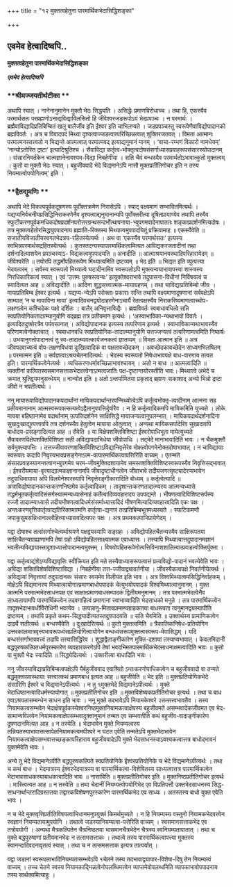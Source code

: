 +++
title = "१२ मुक्तत्वहेतुना पारमार्थिकभेदासिद्धिशङ्का"

+++


## एवमेव हेत्वादिष्वपि..

**मुक्तत्वहेतुना पारमार्थिकभेदासिद्धिशङ्का**

***एवमेव हेत्वादिष्वपि***

### **श्रीमज्जयतीर्थटीका **

अथापि स्यात् । नानेनानुमानेन मुक्तौ भेदः सिद्ध्यति । असिद्धेः प्रमाणविरोधाच्च । तथा हि, एकस्यैव परमार्थसतः परब्रह्मणोऽनाद्यविद्याविलसितो हि जीवेश्वरजडरूपोऽयं भेदप्रपञ्चः । न परमार्थः । ब्रह्मैवाविद्यादिप्रतिबिम्बितं खलु बालैर्जीव इति ईश्वर इति चाभिलप्यते । जडप्रपञ्चस्तु स्वरूपेणैवाविद्योपादानको ब्रह्मविवर्तः । अत्र च विवादपदं मिथ्या दृश्यत्वाज्जडत्वात्परिच्छिन्नत्वात् शुक्तिरजतवत् । विमता आत्मानः परमात्मनस्तत्त्वतो न भिद्यन्ते आत्मत्वात् परमात्मवद् इत्याद्यनुमानं मानम् । ‘वाचा-रम्भणं विकारो नामधेयम्’ ‘नान्योऽतोस्ति द्रष्टा’ इत्यादिश्रुतिश्च । सैवाविद्या कर्तृत्व-भोक्तृत्वदोषसंसर्गाध्यासप्रवाहरूपसंसारस्योपादानम् । संसारनिवर्तकेन चात्मज्ञानेनावश्यम-विद्या निबर्हणीया । सति चैवं बन्धस्यैव परमार्थतोऽभावात्कुतो मुक्तत्वम् । कुतो वा मुक्तौ भेदः स्यात् । बहुजीववादे भेदे विद्यमानेऽपि नासौ मुक्तप्रतीतिगोचर इति न तस्य नियम्यत्वोपयोगित्वम्’ इति ।

### **द्वैतद्युमणिः **

अथापि भेदे विकल्पपूर्वकदूषणस्य पूर्वोक्तक्रमेण निरासेऽपि । स्याद् वक्ष्यमाणं सम्भावितमित्यर्थः । यद्यप्यनिर्वचनीयप्रसिद्धिनिराकरणेनैव दृश्यत्वाद्यनुमानान्यपि पूर्वोक्तरीत्या दूषितप्रायाण्येव तथापि तस्यैव स्फुटीकरणपूर्वकमधिकदोषप्रदर्शनपरोत्तरग्रन्थसन्दर्भोत्थापनाया-भ्युपगमवादेनापाततः शङ्काप्रदर्शनमित्यदोषः । तत्र मुक्तत्वहेतोरसिद्ध्युपपादनाय ब्रह्माति-रिक्तस्य मिथ्यात्वमुपपादयितुं प्रक्रियामाह ॥ एकस्यैवेति ॥ सजातीयविजातीयस्वगतभेदत्रय-रहितस्येत्यर्थः । अथ वा ‘एकस्यैव परमार्थसतः’ इत्यस्य स्वभिन्नपरमार्थसद्रहितस्येत्यर्थः । कुतस्तदन्यस्यापारमार्थिकत्वमित्यत आविद्यकरजतादीनां तथा दर्शनादित्याशयेन प्रपञ्चस्याऽ- विद्यकत्वमुपपादयति ॥ अनादीति ॥ आत्माश्रयानवस्थादिपरिहारायेदम् ॥ जीवेश्वरेति ॥ तयोरपि तद्धर्मोपहितरूपेण मिथ्यात्वमिति द्रष्टव्यम् ॥ भेद इति ॥ भिद्यत इति व्युत्पत्त्या भेदवत्परम् । सर्वस्य स्वरूपतो मिथ्यात्वे घटादीनामिव स्वरूपतोऽपि मुक्त्यन्वयाभावापत्त्या शास्त्रस्य निरधिकारिकत्वं स्यात् । एवं ‘उत्तमः पुरुषस्त्वन्यः’ इत्युक्तेश्वराभावे तदुपासना-विधीनां निर्विषयत्वं च स्यादित्यत आह ॥ अविद्यादीति ॥ आदिना शुद्धसत्त्वात्मक-मायाग्रहणम् । तथा चाविद्याप्रतिबिम्बो जीवः । मायाप्रतिबिम्ब ईश्वर इत्यर्थः । यद्यप्य-न्येऽपि परोक्ताः प्रकाराः सन्ति तथापि वक्ष्यमाणादूषणानां सर्वपक्षेऽपि साम्यात् ‘न च मायाविना माया’ इत्यादिवचनद्वयोदाहरणेनाऽचार्यै रेतत्पक्षस्यैव निराकरिष्यमाणत्वाच्चोप-लक्षणत्वेन कश्चिदेकः पक्षो दर्शितः । बालैर् अनिवृत्ताविद्यैः । ब्रह्मविवर्तः स्वबाधावधित्वे सति स्वप्रतियोगिकतादात्म्यानुयोगि यद्ब्रह्म तत्र प्रतीयमान इत्यर्थः । ‘अस्वाभाविका-न्यथाभावो विवर्तः । इत्यादितदुक्तेरत्रैव पर्यवसानात् । अविद्योपादानक इत्यस्य तत्परिणाम इत्यर्थः । स्वाभाविकान्यथाभावस्यैव परिणामत्वेनोक्तत्वात् । स्वबाधानवधि स्वप्रतियोगिक-तादात्म्यानुयोगि यत्तज्जन्यत्वं तत्परिणामत्वमिति निष्कर्षः । उभयानुगतोपादानत्वं तु स्व-तादात्म्यवत्कार्यजनकत्वं ज्ञातव्यम् ॥ विमता आत्मान इति ॥ अत्र जीवपदवाच्यत्वं वोप-लक्षणविधया दुःखित्वादिकं वा पक्षतावच्छेदकम् । अवच्छेदकावच्छेदेन साध्यमभिलषितम् ॥ परमात्मन इति ॥ सर्वज्ञत्वाऽश्रयचेतनादित्यर्थः । भेदस्य स्वरूपतो निषेधाभावपक्षे बाध-वारणाय तत्वत इति। पारमार्थिकत्वेनेत्यर्थः । व्यधिकरणधर्मावच्छिन्नाभावश्चायम् । अतो न बाधः ॥ आत्मत्वादिति ॥ व्यक्तीनां कल्पितस्वसमानसत्ताकभेदवत्त्वेनाऽत्मत्वजातिः पक्ष-दृष्टान्तयोरस्तीति भावः। मिथ्यात्वे अभेदे च क्रमात् श्रुतिद्वयमनुसन्धेयम् ॥ नान्योत इति ॥ अतो ऽन्तर्यामितया प्रकृताद् ब्रह्मणः सकाशाद् अन्यो भिन्नो द्रष्टा जीवो न भवतीत्यर्थः ।

ननु मायारूपाविद्योपादानकपदार्थानां मायिकपदार्थान्तरवन्मिथ्योत्वेऽपि कर्तृत्वभोक्तृ-त्वादीनाम् आत्मना सह प्रतीयमानानाम् आत्मस्वरूपवत्सत्यत्वेऽद्वैतानुपपत्तिर्दुर्वारैव । न हि कर्तृत्वादिकमपि मायिकमिति युज्यते । लोके मायया बहिष्ठानामेव पदार्थानाम् उत्पत्तिदर्शनेन साक्षिसिद्धे मायाजन्यत्वानुपलम्भात् । मायिकपदार्थदर्शनादिना सुखदुःखाद्युत्पत्तावपि तत्र दर्शनस्यैव हेतुत्वेन मायाया ओतुत्वात् । अन्यथा मायिकसर्पादेरिव सुखादावपि बाधोदय-प्रसङ्गादित्यत आह ॥ सैवेति ॥ या विक्षेपशक्तिविशिष्टा ईश्वरोपाधिभूता मायेत्युच्यते सैवावरणविक्षेपशक्तिविशिष्टा सती अविद्यापदाभिधेया जीवोपाधिः । तद्भेदे मानाभावादिति भावः । न चैकमुक्तौ सर्वमुक्त्यापत्तिः । तत्तज्जीवावरणशक्तिविशिष्टाऽविद्यानिवृत्तेरेव मोक्षत्वोपगमेनोक्तदोषाभावात् । न चाविद्यायाः स्वरूपतः कदापि निवृत्त्यभावप्रसङ्गेनाऽत्म-वत्पारमार्थिकत्वापत्तिरिति वाच्यम् । एतन्मते संसारप्रवाहस्यानन्तत्वानभ्युपगमेव चरम-जीवमुक्तिदशायामेव समस्तशक्तिविशिष्टस्वरूपस्यैव निवृत्तिसद्भावात् । ईश्वरीयमाया-वृत्त्याद्यात्मकज्ञानानामपि जीवादृष्टाधीनत्वेन जीवाभावे तदीयजगत्सृष्ट्यादेरप्यभावेन तदुपाधिमायाया अपि विलयेनेश्वरस्यापि निवृत्तेरङ्गीकारादिति बोध्यम् ॥ कर्तृत्वेत्यादि ॥ अत्राविद्योपादानकान्तःकरणनिष्ठमेव कर्तृत्वादिकम् । तादृशान्तःकरणतादात्म्यस्य आत्मन्यध्यासे तद्धर्मभूतकर्तृत्वादिसंसर्गस्यात्मन्यध्यासेनाहं कर्तेत्यादिव्यवहारादय उपपद्यन्ते । भीषणत्वादिविशिष्टसर्पस्य रज्जौ तादात्म्याध्यासे तदीयभीषणत्वादिधर्मसंसर्माध्यासादिदं भीषणमित्यादिव्यवहारवदिति एकः पक्षः । अन्तःकरणवृत्तिकर्तृत्वाद्यतिरिक्तमात्मनि कर्तृत्वा-द्यन्तरं तत्प्रतिबिम्बभूतमध्यस्यते । स्फटिकमणौ जपाकुसुमसन्निधानाल्लौहित्याध्यासवदित्यपरः पक्षः । अत्र प्रथमकल्पाभिप्रायेणेदम् ।

यद्वा दोषाश्च तत्संसर्गाश्चेत्यर्थाश्रयणे पक्षद्वयस्यापि सङ्ग्रहः । अविद्योपहितचैतन्यस्यैव साक्षिरूपतया साक्षिचैतन्यग्राह्याणामपि तेषां ग्रहो ऽविद्योपहितसाक्ष्यात्मक एवाध्यासः । तस्यापि मिथ्यात्वात्तदुपादानमज्ञानं भवतीत्यविद्यायास्तादृशाध्यासोपादानत्वमुक्तम् । विषयोपहितरूपेणोत्पत्तिविनाशशालित्वात्प्रवाहत्वोक्तिर्युक्ता ।

यद्वा कर्तृत्वाद्यंशेऽप्यविद्यावृत्तिः स्वीक्रियत इति मते तस्यैवाध्यासरूपत्वात्तं प्रत्यविद्यो-पादानं भवत्येवेति भावः । अविद्या शक्तिविशेषविशिष्टाविद्या । निबर्हणीया तत्त-ज्जीवाद्व्यावर्तनीया । जीवस्यैकत्वपक्षे निवर्तनीयेत्यर्थः । अविद्यायां निवृत्तायां तदुपादानकः संसारः स्वयमेव विलीयत इति भावः । अत्र विश्वमिथ्यात्वमसिद्धिनिर्वाहकम् । मोक्षेऽपि विद्यमानस्य मिथ्यात्वायोगात्प्रमाणबाधोपपादकं चेत्युभयोपपादकं विश्वमिथ्यात्वानुमानम् । मुक्त आत्मनि परमात्मभेदसाधनपक्ष एव साक्षात्प्रमाणबाधसम्पादकं द्वितीयमनुमानम् । तत्र परमात्मभेदत्वेनैव साध्यतायामपि पारमार्थिकत्वेन तदवगाहित्वं प्रमाणानां स्वाभाव्यादिति भेदसाधको मनुते । तत्र पारमार्थिकत्वेन तादृशभेदाभावधीर्विरोधिनी भवत्येव । उत्पन्नानु-मितावप्रामाण्यग्राहकतया बाधरूपता त्वनुमानद्वयस्यापीति द्रष्टव्यम् । तथापि प्रकृते कथम-सिद्ध्यादीत्यतस्तदुपपादयति ॥ सति चैवमिति ॥ उक्तार्थस्य प्रामाणिकत्वेन दार्ढ्ये सतीत्यर्थः ॥ बन्धस्यैवेति ॥ दुःखादेरित्यर्थः ॥ कुतो मुक्तत्वमिति ॥ त्रैकालिकनिषेध-प्रतियोगिन उत्तरकालमात्रवृत्त्यभावरूपध्वंसप्रतियोगित्वायोगेन बन्धध्वंसरूपमुक्तत्वस्वरूप-मेवासिद्धम् । यदि बन्धसंसर्गाभाववत्त्वं तदापि तस्यासिद्धिरेव । शुद्धाद्वैताङ्गीकारेण मुक्ति-दशायां तस्याप्यभावात् । केवलमिदानीं बद्धपुरुषकल्पितधर्मपुरस्कारेण व्यवहारकरणेऽपि तेषां भवदभिमतपारमार्थिकभेदसाधनाक्षमत्वादिति भावः ॥ कुतो वा मुक्तौ भेदः स्यादिति ॥ सिद्ध्येदित्यर्थः । उक्तरीत्या बाधादिति भावः ।

ननु जीवस्याविद्याप्रतिबिम्बत्वपक्षेऽपि यैर्बहुजीववाद एवाश्रितो ऽन्तःकरणोपाधिकत्वेन च बहुजीववादो वा तन्मते बद्धमुक्तव्यवस्थायाः सत्त्वात्कथं प्रमाणबाध इत्यत आह ॥ बहुजीवेति ॥ भेद इति ॥ मुक्तप्रतियोगिकभेदे संसारिणि ईश्वरे च विद्यमानेऽपीत्यर्थः । न तु १मुक्तभेदे विद्यमानेऽपीत्यर्थः । मुक्ते भेदाधिष्ठानत्वादिधर्मस्यायोगात् ॥ मुक्तप्रतीतिगोचर इति ॥ मुक्तविशेष्यकप्रतीतिगोचर इत्यर्थः । तथा च बाध एवाऽश्रयतासम्बन्धेन साधन इति भावः । ननु मुक्ते तदभावेऽपि नियामकेश्वरे २तत्सत्त्वभावतैव । तस्य नियामकत्वसम्भवेन भेदाक्षेपपूर्वकस्येश्वरनिष्ठमुक्तनियामकत्वाक्षेपस्य बहुजीवमते असम्भवादेकजीवमत एव भेद-सामान्यविलयेन नियामकत्वाक्षेपसम्भवादुक्तानुमानं तन्मत एव सम्भवतीति कथं बहुजीव-वादाङ्गीकारेण दूषणदानमित्यत आह ॥ न तस्येति ॥ भेदाभावेन मुक्ते नियम्यत्वस्य तन्नियतस्याभावात्तत्सापेक्षनियामकत्वमपीश्वरे न घटत एवेति तन्मतेऽपि मुक्तभेदाभावेन नियामकत्वाक्षेपसम्भवात्तच्छङ्कापरिहाराय बहुजीववादेऽपि मुक्ते भेदसाधनस्याऽवश्यकत्वात्तत्र बाधोद्भावनं युक्तमेवेति भावः ।

अन्ये तु भेदे विद्यमानेऽपीति बद्धपुरुषकल्पिते स्वप्रतियोगिके ईश्वरप्रतियोगिके च भेदे विद्यमानेऽपीत्यर्थः । तथा च कथं बाधः । भेदमात्रस्य ईश्वरभेदमात्रस्य वा पारमार्थिकत्वा-विशेषितस्य साध्यत्वात्तत्र पारमार्थिकत्वेन भेदाभावसाधकस्याबाधकत्वादिति भावः ॥ नासाविति ॥ मुक्तप्रतीतिगोचर इति ॥ मुक्तनिष्ठप्रतीतिगोचर इत्यर्थः । मास्त्वित्यत आह ॥ न तस्येति ॥ तथा चेदानीं नियम्यत्वोपयोगिभेद एव विप्रतिपत्तौ उक्तभेदसाधनस्य सिद्ध-साधनार्थान्तरादिग्रस्ततया तद्वारकविशेषणपुरस्कारेण पारमार्थिकभेद एव साध्यः । अतस्तस्य बाधो युक्त एवेति भावः ।

न च भेदे मुक्तवृत्तिप्रतीतिविषयत्वाभिधानमनुपयुक्तं किमर्थमुच्यते । न हि नियम्यस्य वस्तुनो नियामकभेदवत्त्वेन स्वज्ञानं नियम्यतायामुपयोगि । तथात्वे जडस्यानियम्यत्वा-पत्तेरिति वाच्यम् । स्वसमानसत्ताकभेद एव तत्रोपयोगी । अन्यथा मैत्रकल्पितेन चैत्रनिष्ठतया भासमानचैत्रभेदेन चैत्रस्य स्वनियम्यतापातात् । तथा च मुक्ते बद्धपुरुषाणां प्रतीयमानभेदः न तत्समसत्ताकः । तथात्वे तस्य पारमार्थिकत्वापत्त्या मुक्तस्य स्वानन्दादिवदनावृतत्वं स्यात् । तथा च न तत्समसत्ताक इत्यत्र तात्पर्यात् ।

यद्वा जडानां स्वरूपलाभादिनियम्यतासम्भवेऽपि १चेतने तस्य तदभावाद्व्यापार-विशेषा-दिषु तेन नियम्यत्वं वाच्यम् । तच्च चेतने स्वस्य नियामकाद्भिन्नत्वेनोपलब्धिमत्त्वेन व्याप्तमेवोपलब्धमिति व्यापकाभावोपपादनाय तस्य सार्थक्यमित्याहुः ।


